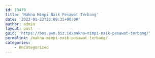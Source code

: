 ```yaml
---
id: 10479
title: 'Makna Mimpi Naik Pesawat Terbang'
date: '2023-01-22T23:09:35+00:00'
author: admin
layout: post
guid: 'https://bos.awn.biz.id/makna-mimpi-naik-pesawat-terbang/'
permalink: /makna-mimpi-naik-pesawat-terbang/
categories:
    - Uncategorized
---
```


